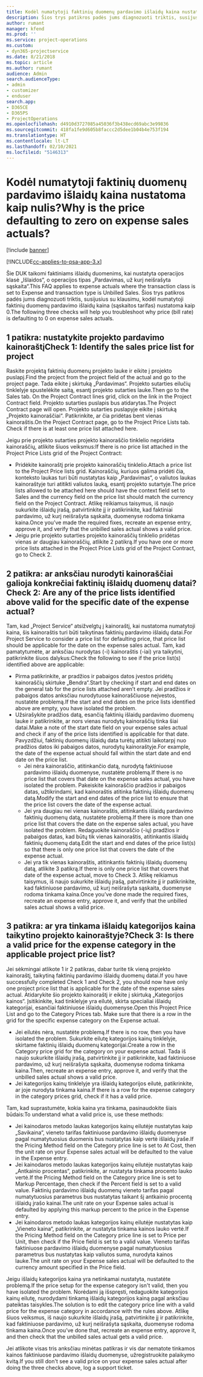 ```yaml
---
title: Kodėl numatytoji faktinių duomenų pardavimo išlaidų kaina nustatoma kaip nulis?
description: Šios trys patikros padės jums diagnozuoti triktis, susijusias su klausimu, kodėl numatytoji faktinių duomenų pardavimo išlaidų kaina nustatoma kaip 0.
author: rumant
manager: kfend
ms.prod: ''
ms.service: project-operations
ms.custom:
- dyn365-projectservice
ms.date: 8/21/2018
ms.topic: article
ms.author: rumant
audience: Admin
search.audienceType:
- admin
- customizer
- enduser
search.app:
- D365CE
- D365PS
- ProjectOperations
ms.openlocfilehash: d4910d3727085a45036f3b438ecd69abc3e99836
ms.sourcegitcommit: 418fa1fe9d605b8faccc2d5dee1b04b4e753f194
ms.translationtype: HT
ms.contentlocale: lt-LT
ms.lasthandoff: 02/10/2021
ms.locfileid: "5146313"
---
```

# <a name="why-is-the-price-defaulting-to-zero-on-expense-sales-actuals"></a><span data-ttu-id="fe4e9-103">Kodėl numatytoji faktinių duomenų pardavimo išlaidų kaina nustatoma kaip nulis?</span><span class="sxs-lookup"><span data-stu-id="fe4e9-103">Why is the price defaulting to zero on expense sales actuals?</span></span>

[!include [banner](../includes/psa-now-project-operations.md)]

[!INCLUDE[cc-applies-to-psa-app-3.x](../includes/cc-applies-to-psa-app-3x.md)]

<span data-ttu-id="fe4e9-104">Šie DUK taikomi faktiniams išlaidų duomenims, kai nustatyta operacijos klasė „Išlaidos“, o operacijos tipas „Pardavimas, už kurį neišrašyta sąskaita“.</span><span class="sxs-lookup"><span data-stu-id="fe4e9-104">This FAQ applies to expense actuals where the transaction class is set to Expense and transaction type is Unbilled Sales.</span></span> <span data-ttu-id="fe4e9-105">Šios trys patikros padės jums diagnozuoti triktis, susijusius su klausimu, kodėl numatytoji faktinių duomenų pardavimo išlaidų kaina (sąskaitos tarifas) nustatoma kaip 0.</span><span class="sxs-lookup"><span data-stu-id="fe4e9-105">The following three checks will help you troubleshoot why price (bill rate) is defaulting to 0 on expense sales actuals.</span></span>

## <a name="check-1-identify-the-sales-price-list-for-project"></a><span data-ttu-id="fe4e9-106">1 patikra: nustatykite projekto pardavimo kainoraštį</span><span class="sxs-lookup"><span data-stu-id="fe4e9-106">Check 1: Identify the sales price list for project</span></span>

<span data-ttu-id="fe4e9-107">Raskite projektą faktinių duomenų projekto lauke ir eikite į projekto puslapį.</span><span class="sxs-lookup"><span data-stu-id="fe4e9-107">Find the project from the project field of the actual and go to the project page.</span></span> <span data-ttu-id="fe4e9-108">Tada eikite į skirtuką „Pardavimas“. Projekto sutarties eilučių tinklelyje spustelėkite saitą, esantį projekto sutarties lauke.</span><span class="sxs-lookup"><span data-stu-id="fe4e9-108">Then go to the Sales tab. On the Project Contract lines grid, click on the link in the Project Contract field.</span></span> <span data-ttu-id="fe4e9-109">Projekto sutarties puslapis bus atidarytas.</span><span class="sxs-lookup"><span data-stu-id="fe4e9-109">The Project Contract page will open.</span></span> <span data-ttu-id="fe4e9-110">Projekto sutarties puslapyje eikite į skirtuką „Projekto kainoraščiai“. Patikrinkite, ar čia pridėtas bent vienas kainoraštis.</span><span class="sxs-lookup"><span data-stu-id="fe4e9-110">On the Project Contract page, go to the Project Price Lists tab. Check if there is at least one price list attached here.</span></span>

<span data-ttu-id="fe4e9-111">Jeigu prie projekto sutarties projekto kainoraščio tinklelio nepridėta kainoraščių, atlikite šiuos veiksmus:</span><span class="sxs-lookup"><span data-stu-id="fe4e9-111">If there is no price list attached in the Project Price Lists grid of the Project Contract:</span></span>

- <span data-ttu-id="fe4e9-112">Pridėkite kainoraštį prie projekto kainoraščių tinklelio.</span><span class="sxs-lookup"><span data-stu-id="fe4e9-112">Attach a price list to the Project Price lists grid.</span></span> <span data-ttu-id="fe4e9-113">Kainoraščių, kuriuos galima pridėti čia, konteksto laukas turi būti nustatytas kaip „Pardavimas“, o valiutos laukas kainoraštyje turi atitikti valiutos lauką, esantį projekto sutartyje.</span><span class="sxs-lookup"><span data-stu-id="fe4e9-113">The price lists allowed to be attached here should have the context field set to Sales and the currency field on the price list should match the currency field on the Project Contract.</span></span> <span data-ttu-id="fe4e9-114">Atlikę reikiamus taisymus, iš naujo sukurkite išlaidų įrašą, patvirtinkite jį ir patikrinkite, kad faktiniai pardavimo, už kurį neišrašyta sąskaita, duomenyse rodoma tinkama kaina.</span><span class="sxs-lookup"><span data-stu-id="fe4e9-114">Once you’ve made the required fixes, recreate an expense entry, approve it, and verify that the unbilled sales actual shows a valid price.</span></span>
- <span data-ttu-id="fe4e9-115">Jeigu prie projekto sutarties projekto kainoraščių tinklelio pridėtas vienas ar daugiau kainoraščių, atlikite 2 patikrą.</span><span class="sxs-lookup"><span data-stu-id="fe4e9-115">If you have one or more price lists attached in the Project Price Lists grid of the Project Contract, go to Check 2.</span></span>

## <a name="check-2-are-any-of-the-price-lists-identified-above-valid-for-the-specific-date-of-the-expense-actual"></a><span data-ttu-id="fe4e9-116">2 patikra: ar anksčiau nurodyti kainoraščiai galioja konkrečiai faktinių išlaidų duomenų datai?</span><span class="sxs-lookup"><span data-stu-id="fe4e9-116">Check 2: Are any of the price lists identified above valid for the specific date of the expense actual?</span></span>

<span data-ttu-id="fe4e9-117">Tam, kad „Project Service“ atsižvelgtų į kainoraštį, kai nustatoma numatytoji kaina, šis kainoraštis turi būti taikytinas faktinių pardavimo išlaidų datai.</span><span class="sxs-lookup"><span data-stu-id="fe4e9-117">For Project Service to consider a price list for defaulting price, that price list should be applicable for the date on the expense sales actual.</span></span> <span data-ttu-id="fe4e9-118">Tam, kad pamatytumėte, ar anksčiau nurodytas (-i) kainoraštis (-iai) yra taikytini, patikrinkite šiuos dalykus:</span><span class="sxs-lookup"><span data-stu-id="fe4e9-118">Check the following to see if the price list(s) identified above are applicable:</span></span>

- <span data-ttu-id="fe4e9-119">Pirma patikrinkite, ar pradžios ir pabaigos datos įvestos pridėtų kainoraščių skirtuke „Bendra“.</span><span class="sxs-lookup"><span data-stu-id="fe4e9-119">Start by checking if start and end dates on the general tab for the price lists attached aren’t empty.</span></span> <span data-ttu-id="fe4e9-120">Jei pradžios ir pabaigos datos anksčiau nurodytuose kainoraščiuose neįvestos, nustatėte problemą.</span><span class="sxs-lookup"><span data-stu-id="fe4e9-120">If the start and end dates on the price lists identified above are empty, you have isolated the problem.</span></span> 
- <span data-ttu-id="fe4e9-121">Užsirašykite pradžios datą, esančią faktinių išlaidų pardavimo duomenų lauke ir patikrinkite, ar nors vienas nurodytų kainoraščių tinka šiai datai.</span><span class="sxs-lookup"><span data-stu-id="fe4e9-121">Make a note of the start date field on your expense sales actual and check if any of the price lists identified is applicable for that date.</span></span> <span data-ttu-id="fe4e9-122">Pavyzdžiui, faktinių duomenų išlaidų data turėtų atitikti laikotarpį nuo pradžios datos iki pabaigos datos, nurodytų kainoraštyje.</span><span class="sxs-lookup"><span data-stu-id="fe4e9-122">For example, the date of the expense actual should fall within the start date and end date on the price list.</span></span> 
    - <span data-ttu-id="fe4e9-123">Jei nėra kainoraščio, atitinkančio datą, nurodytą faktiniuose pardavimo išlaidų duomenyse, nustatėte problemą.</span><span class="sxs-lookup"><span data-stu-id="fe4e9-123">If there is no price list that covers that date on the expense sales actual, you have isolated the problem.</span></span> <span data-ttu-id="fe4e9-124">Pakeiskite kainoraščio pradžios ir pabaigos datas, užtikrindami, kad kainoraštis atitinka faktinių išlaidų duomenų datą.</span><span class="sxs-lookup"><span data-stu-id="fe4e9-124">Modify the start and end dates of the price list to ensure that the price list covers the date of the expense actual.</span></span> 
    - <span data-ttu-id="fe4e9-125">Jei yra daugiau nei vienas kainoraštis, atitinkantis išlaidų pardavimo faktinių duomenų datą, nustatėte problemą.</span><span class="sxs-lookup"><span data-stu-id="fe4e9-125">If there is more than one price list that covers the date on the expense sales actual, you have isolated the problem.</span></span> <span data-ttu-id="fe4e9-126">Redaguokite kainoraščio (-ių) pradžios ir pabaigos datas, kad būtų tik vienas kainoraštis, atitinkantis išlaidų faktinių duomenų datą.</span><span class="sxs-lookup"><span data-stu-id="fe4e9-126">Edit the start and end dates of the price list(s) so that there is only one price list that covers the date of the expense actual.</span></span> 
    - <span data-ttu-id="fe4e9-127">Jei yra tik vienas kainoraštis, atitinkantis faktinių išlaidų duomenų datą, atlikite 3 patikrą.</span><span class="sxs-lookup"><span data-stu-id="fe4e9-127">If there is only one price list that covers that date of the expense actual, move to Check 3.</span></span>
<span data-ttu-id="fe4e9-128">Atlikę reikiamus taisymus, iš naujo sukurkite išlaidų įrašą, patvirtinkite jį ir patikrinkite, kad faktiniuose pardavimo, už kurį neišrašyta sąskaita, duomenyse rodoma tinkama kaina.</span><span class="sxs-lookup"><span data-stu-id="fe4e9-128">Once you’ve done made the required fixes, recreate an expense entry, approve it, and verify that the unbilled sales actual shows a valid price.</span></span>

## <a name="check-3-is-there-a-valid-price-for-the-expense-category-in-the-applicable-project-price-list"></a><span data-ttu-id="fe4e9-129">3 patikra: ar yra tinkama išlaidų kategorijos kaina taikytino projekto kainoraštyje?</span><span class="sxs-lookup"><span data-stu-id="fe4e9-129">Check 3: Is there a valid price for the expense category in the applicable project price list?</span></span> 

<span data-ttu-id="fe4e9-130">Jei sėkmingai atlikote 1 ir 2 patikras, dabar turite tik vieną projekto kainoraštį, taikytiną faktinių pardavimo išlaidų duomenų datai.</span><span class="sxs-lookup"><span data-stu-id="fe4e9-130">If you have successfully completed Check 1 and Check 2, you should now have only one project price list that is applicable for the date of the expense sales actual.</span></span> <span data-ttu-id="fe4e9-131">Atidarykite šio projekto kainoraštį ir eikite į skirtuką „Kategorijos kainos“. Įsitikinkite, kad tinklelyje yra eilutė, skirta specialiai išlaidų kategorijai, esančiai faktiniuose išlaidų duomenyse.</span><span class="sxs-lookup"><span data-stu-id="fe4e9-131">Open this Project Price List and go to the Category Prices tab. Make sure that there is a row in the grid for the specific expense category on the Expense actual.</span></span>
 
- <span data-ttu-id="fe4e9-132">Jei eilutės nėra, nustatėte problemą.</span><span class="sxs-lookup"><span data-stu-id="fe4e9-132">If there is no row, then you have isolated the problem.</span></span> <span data-ttu-id="fe4e9-133">Sukurkite eilutę kategorijos kainų tinklelyje, skirtame faktinių išlaidų duomenų kategorijai.</span><span class="sxs-lookup"><span data-stu-id="fe4e9-133">Create a row in the Category price grid for the category on your expense actual.</span></span> <span data-ttu-id="fe4e9-134">Tada iš naujo sukurkite išlaidų įrašą, patvirtinkite jį ir patikrinkite, kad faktiniuose pardavimo, už kurį neišrašyta sąskaita, duomenyse rodoma tinkama kaina.</span><span class="sxs-lookup"><span data-stu-id="fe4e9-134">Then, recreate an expense entry, approve it, and verify that the unbilled sales actual shows a valid price.</span></span> 
- <span data-ttu-id="fe4e9-135">Jei kategorijos kainų tinklelyje yra išlaidų kategorijos eilutė, patikrinkite, ar joje nurodyta tinkama kaina.</span><span class="sxs-lookup"><span data-stu-id="fe4e9-135">If there is a row for the expense category in the category prices grid, check if it has a valid price.</span></span>

<span data-ttu-id="fe4e9-136">Tam, kad suprastumėte, kokia kaina yra tinkama, pasinaudokite šiais būdais:</span><span class="sxs-lookup"><span data-stu-id="fe4e9-136">To understand what a valid price is, use these methods:</span></span>

- <span data-ttu-id="fe4e9-137">Jei kainodaros metodo laukas kategorijos kainų eilutėje nustatytas kaip „Savikaina“, vieneto tarifas faktiniuose pardavimo išlaidų duomenyse pagal numatytuosius duomenis bus nustatytas kaip vertė išlaidų įraše.</span><span class="sxs-lookup"><span data-stu-id="fe4e9-137">If the Pricing Method field on the Category price line is set to At Cost, then the unit rate on your Expense sales actual will be defaulted to the value in the Expense entry.</span></span>
- <span data-ttu-id="fe4e9-138">Jei kainodaros metodo laukas kategorijos kainų eilutėje nustatytas kaip „Antkainio procentas“, patikrinkite, ar nustatyta tinkama procento lauko vertė.</span><span class="sxs-lookup"><span data-stu-id="fe4e9-138">If the Pricing Method field on the Category price line is set to Markup Percentage, then check if the Percent field is set to a valid value.</span></span> <span data-ttu-id="fe4e9-139">Faktinių pardavimo išlaidų duomenų vieneto tarifas pagal numatytuosius parametrus bus nustatytas taikant šį antkainio procentą išlaidų įrašo kainai.</span><span class="sxs-lookup"><span data-stu-id="fe4e9-139">The unit rate on your Expense sales actual is defaulted by applying this markup percent to the price in the Expense entry.</span></span>
- <span data-ttu-id="fe4e9-140">Jei kainodaros metodo laukas kategorijos kainų eilutėje nustatytas kaip „Vieneto kaina“, patikrinkite, ar nustatyta tinkama kainos lauko vertė.</span><span class="sxs-lookup"><span data-stu-id="fe4e9-140">If the Pricing Method field on the Category price line is set to Price per Unit, then check if the Price field is set to a valid value.</span></span> <span data-ttu-id="fe4e9-141">Vieneto tarifas faktiniuose pardavimo išlaidų duomenyse pagal numatytuosius parametrus bus nustatytas kaip valiutos suma, nurodyta kainos lauke.</span><span class="sxs-lookup"><span data-stu-id="fe4e9-141">The unit rate on your Expense sales actual will be defaulted to the currency amount specified in the Price field.</span></span>

<span data-ttu-id="fe4e9-142">Jeigu išlaidų kategorijos kaina yra netinkamai nustatyta, nustatėte problemą.</span><span class="sxs-lookup"><span data-stu-id="fe4e9-142">If the price setup for the expense category isn't valid, then you have isolated the problem.</span></span> <span data-ttu-id="fe4e9-143">Norėdami ją išspręsti, redaguokite kategorijos kainų eilutę, nurodydami tinkamą išlaidų kategorijos kainą pagal anksčiau pateiktas taisykles.</span><span class="sxs-lookup"><span data-stu-id="fe4e9-143">The solution is to edit the category price line with a valid price for the expense category in accordance with the rules above.</span></span> <span data-ttu-id="fe4e9-144">Atlikę šiuos veiksmus, iš naujo sukurkite išlaidų įrašą, patvirtinkite jį ir patikrinkite, kad faktiniuose pardavimo, už kurį neišrašyta sąskaita, duomenyse rodoma tinkama kaina.</span><span class="sxs-lookup"><span data-stu-id="fe4e9-144">Once you’ve done that, recreate an expense entry, approve it, and then check that the unbilled sales actual gets a valid price.</span></span>

<span data-ttu-id="fe4e9-145">Jei atlikote visas tris anksčiau minėtas patikras ir vis dar nematote tinkamos kainos faktiniuose pardavimo išlaidų duomenyse, užregistruokite palaikymo kvitą.</span><span class="sxs-lookup"><span data-stu-id="fe4e9-145">If you still don't see a valid price on your expense sales actual after doing the three checks above, log a support ticket.</span></span>


